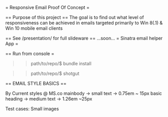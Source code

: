 = Responsive Email Proof Of Concept =

== Purpose of this project ==
The goal is to find out what level of responsiveness
can be achieved in emails targeted primarily to Win 8(.1) & Win 10
mobile email clients


== See /presentation/ for full slideware ==
...soon...
= Sinatra email helper App =

== Run from console =

>> path/to/repo/$ bundle install

>> path/to/repo/$ shotgut


== EMAIL STYLE BASICS ==

By Current styles @ MS.co
mainbody -> small text -> 0.75em ~ 15px
basic heading -> medium text -> 1.26em ~25px

Test cases: Small images